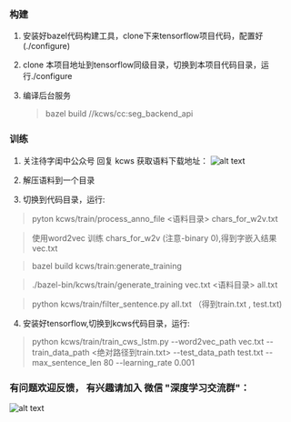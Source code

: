 

### 构建

1. 安装好bazel代码构建工具，clone下来tensorflow项目代码，配置好(./configure)
2. clone 本项目地址到tensorflow同级目录，切换到本项目代码目录，运行./configure
3. 编译后台服务 

   > bazel build //kcws/cc:seg_backend_api


### 训练

1. 关注待字闺中公众号 回复 kcws 获取语料下载地址：
   ![alt text]( https://github.com/koth/kcws/blob/master/docs/qrcode_dzgz.jpg?raw=true "待字闺中")
   
2. 解压语料到一个目录

3. 切换到代码目录，运行:
  > pyton kcws/train/process_anno_file <语料目录> chars_for_w2v.txt
  
  > 使用word2vec 训练 chars_for_w2v (注意-binary 0),得到字嵌入结果vec.txt
  
  > bazel build kcws/train:generate_training 
  
  > ./bazel-bin/kcws/train/generate_training vec.txt <语料目录> all.txt
  
  > python kcws/train/filter_sentence.py all.txt  （得到train.txt , test.txt)

4. 安装好tensorflow,切换到kcws代码目录，运行:
  > python kcws/train/train_cws_lstm.py --word2vec_path vec.txt --train_data_path <绝对路径到train.txt> --test_data_path test.txt --max_sentence_len 80 --learning_rate 0.001
  
 
  

### 有问题欢迎反馈， 有兴趣请加入 微信 "深度学习交流群"：

   ![alt text]( https://github.com/koth/kcws/blob/master/docs/dl.jpeg?raw=true "深度学习交流")
